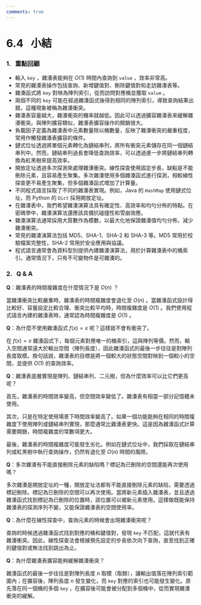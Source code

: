 ```yaml
---
comments: true
---
```


# 6.4 &nbsp; 小結

### 1. &nbsp; 重點回顧

- 輸入 `key` ，雜湊表能夠在 $O(1)$ 時間內查詢到 `value` ，效率非常高。
- 常見的雜湊表操作包括查詢、新增鍵值對、刪除鍵值對和走訪雜湊表等。
- 雜湊函式將 `key` 對映為陣列索引，從而訪問對應桶並獲取 `value` 。
- 兩個不同的 `key` 可能在經過雜湊函式後得到相同的陣列索引，導致查詢結果出錯，這種現象被稱為雜湊衝突。
- 雜湊表容量越大，雜湊衝突的機率就越低。因此可以透過擴容雜湊表來緩解雜湊衝突。與陣列擴容類似，雜湊表擴容操作的開銷很大。
- 負載因子定義為雜湊表中元素數量除以桶數量，反映了雜湊衝突的嚴重程度，常用作觸發雜湊表擴容的條件。
- 鏈式位址透過將單個元素轉化為鏈結串列，將所有衝突元素儲存在同一個鏈結串列中。然而，鏈結串列過長會降低查詢效率，可以透過進一步將鏈結串列轉換為紅黑樹來提高效率。
- 開放定址透過多次探測來處理雜湊衝突。線性探查使用固定步長，缺點是不能刪除元素，且容易產生聚集。多次雜湊使用多個雜湊函式進行探測，相較線性探查更不易產生聚集，但多個雜湊函式增加了計算量。
- 不同程式語言採取了不同的雜湊表實現。例如，Java 的 `HashMap` 使用鏈式位址，而 Python 的 `Dict` 採用開放定址。
- 在雜湊表中，我們希望雜湊演算法具有確定性、高效率和均勻分佈的特點。在密碼學中，雜湊演算法還應該具備抗碰撞性和雪崩效應。
- 雜湊演算法通常採用大質數作為模數，以最大化地保證雜湊值均勻分佈，減少雜湊衝突。
- 常見的雜湊演算法包括 MD5、SHA-1、SHA-2 和 SHA-3 等。MD5 常用於校驗檔案完整性，SHA-2 常用於安全應用與協議。
- 程式語言通常會為資料型別提供內建雜湊演算法，用於計算雜湊表中的桶索引。通常情況下，只有不可變物件是可雜湊的。

### 2. &nbsp; Q & A

**Q**：雜湊表的時間複雜度在什麼情況下是 $O(n)$ ？

當雜湊衝突比較嚴重時，雜湊表的時間複雜度會退化至 $O(n)$ 。當雜湊函式設計得比較好、容量設定比較合理、衝突比較平均時，時間複雜度是 $O(1)$ 。我們使用程式語言內建的雜湊表時，通常認為時間複雜度是 $O(1)$ 。

**Q**：為什麼不使用雜湊函式 $f(x) = x$ 呢？這樣就不會有衝突了。

在 $f(x) = x$ 雜湊函式下，每個元素對應唯一的桶索引，這與陣列等價。然而，輸入空間通常遠大於輸出空間（陣列長度），因此雜湊函式的最後一步往往是對陣列長度取模。換句話說，雜湊表的目標是將一個較大的狀態空間對映到一個較小的空間，並提供 $O(1)$ 的查詢效率。

**Q**：雜湊表底層實現是陣列、鏈結串列、二元樹，但為什麼效率可以比它們更高呢？

首先，雜湊表的時間效率變高，但空間效率變低了。雜湊表有相當一部分記憶體未使用。

其次，只是在特定使用場景下時間效率變高了。如果一個功能能夠在相同的時間複雜度下使用陣列或鏈結串列實現，那麼通常比雜湊表更快。這是因為雜湊函式計算需要開銷，時間複雜度的常數項更大。

最後，雜湊表的時間複雜度可能發生劣化。例如在鏈式位址中，我們採取在鏈結串列或紅黑樹中執行查詢操作，仍然有退化至 $O(n)$ 時間的風險。

**Q**：多次雜湊有不能直接刪除元素的缺陷嗎？標記為已刪除的空間還能再次使用嗎？

多次雜湊是開放定址的一種，開放定址法都有不能直接刪除元素的缺陷，需要透過標記刪除。標記為已刪除的空間可以再次使用。當將新元素插入雜湊表，並且透過雜湊函式找到標記為已刪除的位置時，該位置可以被新元素使用。這樣做既能保持雜湊表的探測序列不變，又能保證雜湊表的空間使用率。

**Q**：為什麼在線性探查中，查詢元素的時候會出現雜湊衝突呢？

查詢的時候透過雜湊函式找到對應的桶和鍵值對，發現 `key` 不匹配，這就代表有雜湊衝突。因此，線性探查法會根據預先設定的步長依次向下查詢，直至找到正確的鍵值對或無法找到跳出為止。

**Q**：為什麼雜湊表擴容能夠緩解雜湊衝突？

雜湊函式的最後一步往往是對陣列長度 $n$ 取模（取餘），讓輸出值落在陣列索引範圍內；在擴容後，陣列長度 $n$ 發生變化，而 `key` 對應的索引也可能發生變化。原先落在同一個桶的多個 `key` ，在擴容後可能會被分配到多個桶中，從而實現雜湊衝突的緩解。
